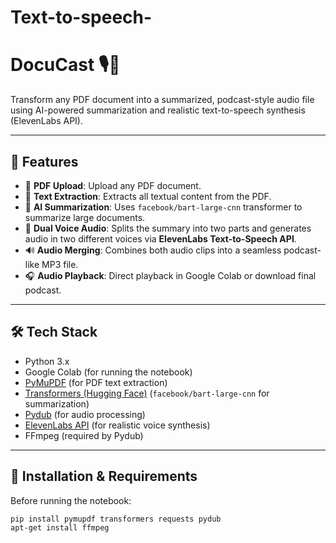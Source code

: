 # Text-to-speech-
# DocuCast 🎙️📄

Transform any PDF document into a summarized, podcast-style audio file using AI-powered summarization and realistic text-to-speech synthesis (ElevenLabs API).

---

## 🚀 Features

- 📑 **PDF Upload**: Upload any PDF document.
- 📝 **Text Extraction**: Extracts all textual content from the PDF.
- 🤖 **AI Summarization**: Uses `facebook/bart-large-cnn` transformer to summarize large documents.
- 🎤 **Dual Voice Audio**: Splits the summary into two parts and generates audio in two different voices via **ElevenLabs Text-to-Speech API**.
- 🔊 **Audio Merging**: Combines both audio clips into a seamless podcast-like MP3 file.
- 🎧 **Audio Playback**: Direct playback in Google Colab or download final podcast.

---

## 🛠️ Tech Stack

- Python 3.x
- Google Colab (for running the notebook)
- [PyMuPDF](https://pymupdf.readthedocs.io/en/latest/) (for PDF text extraction)
- [Transformers (Hugging Face)](https://huggingface.co/docs/transformers/index) (`facebook/bart-large-cnn` for summarization)
- [Pydub](https://github.com/jiaaro/pydub) (for audio processing)
- [ElevenLabs API](https://api.elevenlabs.io/) (for realistic voice synthesis)
- FFmpeg (required by Pydub)

---

## 🔧 Installation & Requirements

Before running the notebook:

```bash
pip install pymupdf transformers requests pydub
apt-get install ffmpeg
